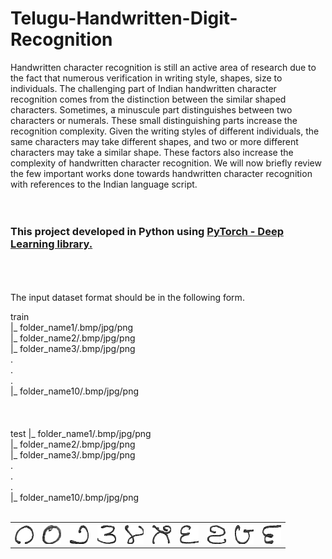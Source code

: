 # Telugu-Handwritten-Digit-Recognition

Handwritten character recognition is still an active area of research due to the fact that numerous verification in writing style, shapes, size to individuals. The challenging part of Indian handwritten character recognition comes from the distinction between the similar shaped characters. Sometimes, a minuscule part distinguishes between two characters or numerals. These small distinguishing parts increase the recognition complexity. Given the writing styles of different individuals, the same characters may take different shapes, and two or more different characters may take a similar shape. These factors also increase the complexity of handwritten character recognition. We will now briefly review the few important works done towards handwritten character recognition with references to the Indian language script. 
</br></br></br>
<h3>This project developed in Python using <a href="https://pytorch.org/tutorials/">PyTorch - Deep Learning library.</a> </h3>
</br></br></br>
The input dataset format should be in the following form.
<p>

train </br>
  |_ folder_name1/.bmp/jpg/png</br>
  |_ folder_name2/.bmp/jpg/png</br>
  |_ folder_name3/.bmp/jpg/png</br>
        .</br>
        .</br>
        .</br>
  |_ folder_name10/.bmp/jpg/png</br>
  </br>
  </br>  
test
  |_ folder_name1/.bmp/jpg/png</br>
  |_ folder_name2/.bmp/jpg/png</br>
  |_ folder_name3/.bmp/jpg/png</br>
        .</br>
        .</br>
        .</br>
  |_ folder_name10/.bmp/jpg/png</br>
  </br>
 </p> 
  <p align="center">
  <table style="width:100%" table>
  <tr>
    <th><img src="images/zero.bmp" width="30" height="30"/></th>
    <th><img src="images/one.bmp" width="30" height="30"/></th> 
    <th><img src="images/two.bmp" width="30" height="30"/></th>
    <th><img src="images/three.bmp" width="30" height="30"/></th>
    <th><img src="images/four.bmp" width="30" height="30"/></th> 
    <th><img src="images/five.bmp" width="30" height="30"/></th>
    <th><img src="images/six.bmp" width="30" height="30"/></th>
    <th><img src="images/seven.bmp" width="30" height="30"/></th> 
    <th><img src="images/eight.bmp" width="30" height="30"/></th>
    <th><img src="images/nine.bmp" width="30" height="30"/></th>    
  </tr>
</table>
</p>
  
